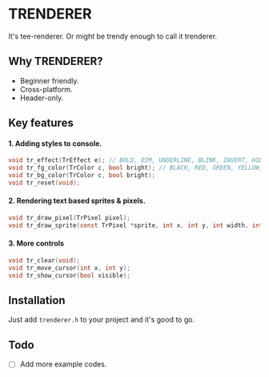 # TRENDERER
It's tee-renderer. Or might be trendy enough to call it trenderer.

## Why TRENDERER?
  - Beginner friendly.
  - Cross-platform.
  - Header-only.
## Key features
#### 1. Adding styles to console.
```c
void tr_effect(TrEffect e); // BOLD, DIM, UNDERLINE, BLINK, INVERT, HIDDEN, STRIKETHROUGH
void tr_fg_color(TrColor c, bool bright); // BLACK, RED, GREEN, YELLOW, BLUE, MAGENTA, CYAN, WHITE
void tr_bg_color(TrColor c, bool bright);
void tr_reset(void);
```
#### 2. Rendering text based sprites & pixels.
```c
void tr_draw_pixel(TrPixel pixel);
void tr_draw_sprite(const TrPixel *sprite, int x, int y, int width, int height);
```
#### 3. More controls
```c
void tr_clear(void);
void tr_move_cursor(int x, int y);
void tr_show_cursor(bool visible);
```
## Installation
Just add `trenderer.h` to your project and it's good to go.

## Todo
- [ ] Add more example codes.
